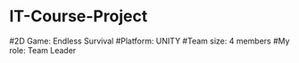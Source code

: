 # IT-Course-Project
#2D Game: Endless Survival
#Platform: UNITY
#Team size: 4 members
#My role: Team Leader
